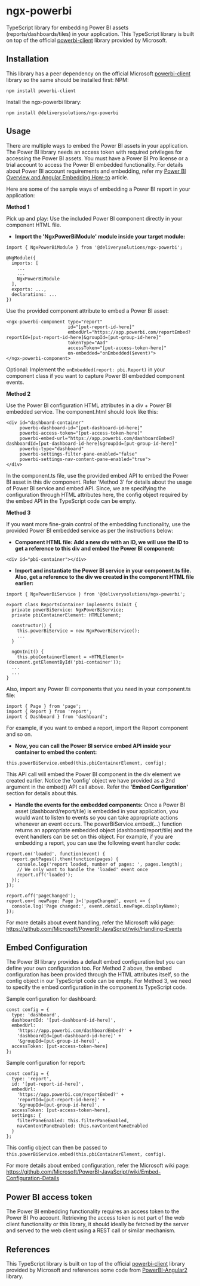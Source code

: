 # ngx-powerbi

TypeScript library for embedding Power BI assets (reports/dashboards/tiles) in your application. This TypeScript library is built on top of the official [powerbi-client](https://www.npmjs.com/package/powerbi-client) library provided by Microsoft.

## Installation

This library has a peer dependency on the official Microsoft [powerbi-client](https://www.npmjs.com/package/powerbi-client) library so the same should be installed first:
NPM:

```
npm install powerbi-client
```

Install the ngx-powerbi library:

```
npm install @deliverysolutions/ngx-powerbi
```

## Usage

There are multiple ways to embed the Power BI assets in your application. The Power BI library needs an access token with required privileges for accessing the Power BI assets. You must have a Power BI Pro license or a trial account to access the Power BI embedded functionality. For details about Power BI account requirements and embedding, refer my [Power BI Overview and Angular Embedding How-to](https://medium.com/@ramandeep.singh.1983/power-bi-overview-and-angular-embedding-how-to-f73390f4a399) article.

Here are some of the sample ways of embedding a Power BI report in your application:

**Method 1**

Pick up and play: Use the included Power BI component directly in your component HTML file.

- **Import the 'NgxPowerBiModule' module inside your target module:**

```
import { NgxPowerBiModule } from '@deliverysolutions/ngx-powerbi';

@NgModule({
  imports: [
    ...
    ...
    NgxPowerBiModule
  ],
  exports: ...,
  declarations: ...
})
```

Use the provided component attribute to embed a Power BI asset:

```
<ngx-powerbi-component type="report"
                       id="[put-report-id-here]"
                       embedUrl="https://app.powerbi.com/reportEmbed?reportId=[put-report-id-here]&groupId=[put-group-id-here]"
                       tokenType="Aad"
                       accessToken="[put-access-token-here]"
                       on-embedded="onEmbedded($event)">
</ngx-powerbi-component>
```

Optional: Implement the `onEmbedded(report: pbi.Report)` in your component class if you want to capture Power BI embedded component events.

**Method 2**

Use the Power BI configuration HTML attributes in a div + Power BI embedded service. The component.html should look like this:

```
<div id="dashboard-container"
     powerbi-dashboard-id="[put-dashboard-id-here]"
     powerbi-access-token="[put-access-token-here]"
     powerbi-embed-url="https://app.powerbi.com/dashboardEmbed?dashboardId=[put-dashboard-id-here]&groupId=[put-group-id-here]"
     powerbi-type="dashboard"
     powerbi-settings-filter-pane-enabled="false"
     powerbi-settings-nav-content-pane-enabled="true">
</div>
```

In the component.ts file, use the provided embed API to embed the Power BI asset in this div component. Refer 'Method 3' for details about the usage of Power BI service and embed API. Since, we are specifying the configuration through HTML attributes here, the config object required by the embed API in the TypeScript code can be empty.

**Method 3**

If you want more fine-grain control of the embedding functionality, use the provided Power BI embedded service as per the instructions below:

- **Component HTML file: Add a new div with an ID, we will use the ID to get a reference to this div and embed the Power BI component:**

```
<div id="pbi-container"></div>
```

- **Import and instantiate the Power BI service in your component.ts file. Also, get a reference to the div we created in the component HTML file earlier:**

```
import { NgxPowerBiService } from '@deliverysolutions/ngx-powerbi';

export class ReportsContainer implements OnInit {
  private powerBiService: NgxPowerBiService;
  private pbiContainerElement: HTMLElement;

  constructor() {
    this.powerBiService = new NgxPowerBiService();
    ...
  }

  ngOnInit() {
    this.pbiContainerElement = <HTMLElement>(document.getElementById('pbi-container'));
  ...
  ...
}
```

Also, import any Power BI components that you need in your component.ts file:

```
import { Page } from 'page';
import { Report } from 'report';
import { Dashboard } from 'dashboard';
```

For example, if you want to embed a report, import the Report component and so on.

- **Now, you can call the Power BI service embed API inside your container to embed the content:**

```
this.powerBiService.embed(this.pbiContainerElement, config);
```

This API call will embed the Power BI component in the div element we created earlier. Notice the 'config' object we have provided as a 2nd argument in the embed() API call above. Refer the **'Embed Configuration'** section for details about this.

- **Handle the events for the embedded components:**
  Once a Power BI asset (dashboard/report/tile) is embedded in your application, you would want to listen to events so you can take appropriate actions whenever an event occurs. The powerBiService.embed(...) function returns an appropriate embedded object (dashboard/report/tile) and the event handlers can be set on this object. For example, if you are embedding a report, you can use the following event handler code:

```
report.on('loaded', function(event) {
  report.getPages().then(function(pages) {
    console.log('report loaded, number of pages: ', pages.length);
    // We only want to handle the 'loaded' event once
    report.off('loaded');
  });
});

report.off('pageChanged');
report.on<{ newPage: Page }>('pageChanged', event => {
  console.log('Page changed:', event.detail.newPage.displayName);
});
```

For more details about event handling, refer the Microsoft wiki page: https://github.com/Microsoft/PowerBI-JavaScript/wiki/Handling-Events

## Embed Configuration

The Power BI library provides a default embed configuration but you can define your own configuration too. For Method 2 above, the embed configuration has been provided through the HTML attributes itself, so the config object in our TypeScript code can be empty. For Method 3, we need to specify the embed configuration in the component.ts TypeScript code.

Sample configuration for dashboard:

```
const config = {
  type: 'dashboard',
  dashboardId: '[put-dashboard-id-here]',
  embedUrl:
    'https://app.powerbi.com/dashboardEmbed?' +
    'dashboardId=[put-dashboard-id-here]' +
    '&groupId=[put-group-id-here]',
  accessToken: [put-access-token-here]
};
```

Sample configuration for report:

```
const config = {
  type: 'report',
  id: '[put-report-id-here]',
  embedUrl:
    'https://app.powerbi.com/reportEmbed?' +
    'reportId=[put-report-id-here]' +
    '&groupId=[put-group-id-here]',
  accessToken: [put-access-token-here],
  settings: {
    filterPaneEnabled: this.filterPaneEnabled,
    navContentPaneEnabled: this.navContentPaneEnabled
  }
};
```

This config object can then be passed to `this.powerBiService.embed(this.pbiContainerElement, config)`.

For more details about embed configuration, refer the Microsoft wiki page: https://github.com/Microsoft/PowerBI-JavaScript/wiki/Embed-Configuration-Details

## Power BI access token

The Power BI embedding functionality requires an access token to the Power BI Pro account. Retrieving the access token is not part of the web client functionality or this library, it should ideally be fetched by the server and served to the web client using a REST call or similar mechanism.

## References

This TypeScript library is built on top of the official [powerbi-client](https://www.npmjs.com/package/powerbi-client) library provided by Microsoft and references some code from [PowerBI-Angular2](https://github.com/diego-d5000/PowerBI-Angular2) library.
